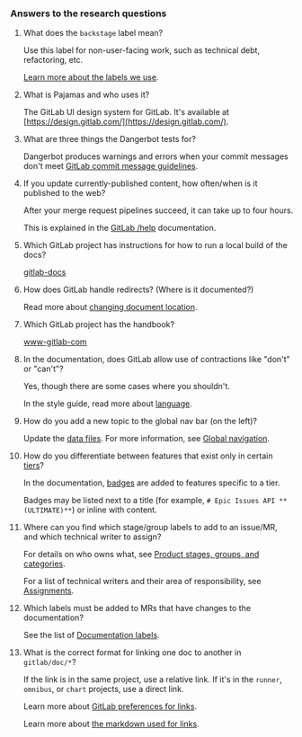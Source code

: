 ### Answers to the research questions

1. What does the `backstage` label mean?

   Use this label for non-user-facing work, such as technical debt, refactoring, etc.

   [Learn more about the labels we use](https://about.gitlab.com/handbook/engineering/management/throughput/#implementation).

1. What is Pajamas and who uses it?

   The GitLab UI design system for GitLab. It's available at [https://design.gitlab.com/](https://design.gitlab.com/).

1. What are three things the Dangerbot tests for?

   Dangerbot produces warnings and errors when your commit messages don't meet [GitLab commit message guidelines](https://docs.gitlab.com/ee/development/contributing/merge_request_workflow.html#commit-messages-guidelines).

1. If you update currently-published content, how often/when is it published to the web?

   After your merge request pipelines succeed, it can take up to four hours.

   This is explained in the [GitLab /help](https://docs.gitlab.com/ee/development/documentation/#gitlab-help) documentation.

1. Which GitLab project has instructions for how to run a local build of the docs?

   [gitlab-docs](https://gitlab.com/gitlab-org/gitlab-docs)

1. How does GitLab handle redirects? (Where is it documented?)

   Read more about [changing document location](https://docs.gitlab.com/ce/development/documentation/index.html#changing-document-location).

1. Which GitLab project has the handbook?

   [www-gitlab-com](https://gitlab.com/gitlab-com/www-gitlab-com)

1. In the documentation, does GitLab allow use of contractions like "don't" or "can't"?

   Yes, though there are some cases where you shouldn't.

   In the style guide, read more about [language](https://docs.gitlab.com/ee/development/documentation/styleguide.html#language).

1. How do you add a new topic to the global nav bar (on the left)?

   Update the [data files](https://gitlab.com/gitlab-org/gitlab-docs/tree/master/content/_data). For more information, see [Global navigation](https://docs.gitlab.com/ee/development/documentation/site_architecture/global_nav.html).

1. How do you differentiate between features that exist only in certain [tiers](https://about.gitlab.com/handbook/marketing/product-marketing/tiers/)?

   In the documentation, [badges](https://docs.gitlab.com/ee/development/documentation/styleguide.html#product-badges) are added to features specific to a tier.

   Badges may be listed next to a title (for example, `# Epic Issues API **(ULTIMATE)**`) or inline with content.

1. Where can you find which stage/group labels to add to an issue/MR, and which technical writer to assign?

   For details on who owns what, see [Product stages, groups, and categories](https://about.gitlab.com/handbook/product/categories/).

   For a list of technical writers and their area of responsibility, see [Assignments](https://about.gitlab.com/handbook/engineering/technical-writing/#assignments).

1. Which labels must be added to MRs that have changes to the documentation?

   See the list of [Documentation labels](https://docs.gitlab.com/ee/development/documentation/workflow.html#documentation-labels).

1. What is the correct format for linking one doc to another in `gitlab/doc/*`?

   If the link is in the same project, use a relative link. If it's in the `runner`, `omnibus`, or `chart` projects, use a direct link.

   Learn more about [GitLab preferences for links](https://docs.gitlab.com/ee/development/documentation/styleguide.html#links).

   Learn more about [the markdown used for links](https://docs.gitlab.com/ee/user/markdown.html#links).
